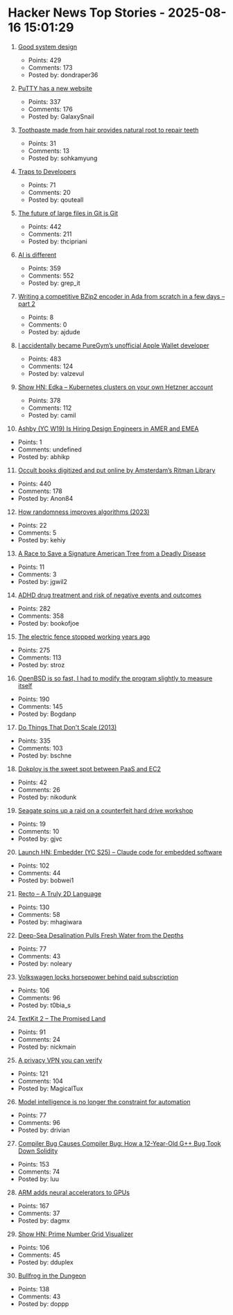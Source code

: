 # Hacker News Top Stories - 2025-08-16 15:01:29

1. [Good system design](https://www.seangoedecke.com/good-system-design/)
   - Points: 429
   - Comments: 173
   - Posted by: dondraper36

2. [PuTTY has a new website](https://putty.software/)
   - Points: 337
   - Comments: 176
   - Posted by: GalaxySnail

3. [Toothpaste made from hair provides natural root to repair teeth](https://www.kcl.ac.uk/news/toothpaste-made-from-hair-provides-natural-root-to-repair-teeth)
   - Points: 31
   - Comments: 13
   - Posted by: sohkamyung

4. [Traps to Developers](https://qouteall.fun/qouteall-blog/2025/Traps%20to%20Developers)
   - Points: 71
   - Comments: 20
   - Posted by: qouteall

5. [The future of large files in Git is Git](https://tylercipriani.com/blog/2025/08/15/git-lfs/)
   - Points: 442
   - Comments: 211
   - Posted by: thcipriani

6. [AI is different](https://www.antirez.com/news/155)
   - Points: 359
   - Comments: 552
   - Posted by: grep_it

7. [Writing a competitive BZip2 encoder in Ada from scratch in a few days – part 2](https://gautiersblog.blogspot.com/2025/07/writing-bzip2-encoder-in-ada-from.html)
   - Points: 8
   - Comments: 0
   - Posted by: ajdude

8. [I accidentally became PureGym’s unofficial Apple Wallet developer](https://drobinin.com/posts/how-i-accidentally-became-puregyms-unofficial-apple-wallet-developer/)
   - Points: 483
   - Comments: 124
   - Posted by: valzevul

9. [Show HN: Edka – Kubernetes clusters on your own Hetzner account](https://edka.io)
   - Points: 378
   - Comments: 112
   - Posted by: camil

10. [Ashby (YC W19) Is Hiring Design Engineers in AMER and EMEA](https://www.ashbyhq.com/careers?utm_source=hn&ashby_jid=579e9d03-0724-482b-a42a-8e5e80d73405)
   - Points: 1
   - Comments: undefined
   - Posted by: abhikp

11. [Occult books digitized and put online by Amsterdam’s Ritman Library](https://www.openculture.com/2025/08/2178-occult-books-now-digitized-put-online.html)
   - Points: 440
   - Comments: 178
   - Posted by: Anon84

12. [How randomness improves algorithms (2023)](https://www.quantamagazine.org/how-randomness-improves-algorithms-20230403/)
   - Points: 22
   - Comments: 5
   - Posted by: kehiy

13. [A Race to Save a Signature American Tree from a Deadly Disease](https://www.nytimes.com/2025/08/13/realestate/beech-leaf-disease.html)
   - Points: 11
   - Comments: 3
   - Posted by: jgwil2

14. [ADHD drug treatment and risk of negative events and outcomes](https://www.bmj.com/content/390/bmj-2024-083658)
   - Points: 282
   - Comments: 358
   - Posted by: bookofjoe

15. [The electric fence stopped working years ago](https://soonly.com/electric-fences/)
   - Points: 275
   - Comments: 113
   - Posted by: stroz

16. [OpenBSD is so fast, I had to modify the program slightly to measure itself](https://flak.tedunangst.com/post/is-OpenBSD-10x-faster-than-Linux)
   - Points: 190
   - Comments: 145
   - Posted by: Bogdanp

17. [Do Things That Don't Scale (2013)](https://paulgraham.com/ds.html)
   - Points: 335
   - Comments: 103
   - Posted by: bschne

18. [Dokploy is the sweet spot between PaaS and EC2](https://nikodunk.com/2025-06-10-diy-serverless-(coreos-+-dokploy))
   - Points: 42
   - Comments: 26
   - Posted by: nikodunk

19. [Seagate spins up a raid on a counterfeit hard drive workshop](https://www.tomshardware.com/pc-components/hdds/seagate-spins-up-a-raid-on-a-counterfeit-hard-drive-workshop-authorities-read-criminals-writes-while-they-spill-the-beans)
   - Points: 19
   - Comments: 10
   - Posted by: gjvc

20. [Launch HN: Embedder (YC S25) – Claude code for embedded software](undefined)
   - Points: 102
   - Comments: 44
   - Posted by: bobwei1

21. [Recto – A Truly 2D Language](https://masatohagiwara.net/recto.html)
   - Points: 130
   - Comments: 58
   - Posted by: mhagiwara

22. [Deep-Sea Desalination Pulls Fresh Water from the Depths](https://www.scientificamerican.com/article/deep-sea-desalination-pulls-drinking-water-from-the-depths/)
   - Points: 77
   - Comments: 43
   - Posted by: noleary

23. [Volkswagen locks horsepower behind paid subscription](https://www.autoexpress.co.uk/volkswagen/367566/forget-netflix-volkswagen-locks-horsepower-behind-paid-subscription)
   - Points: 106
   - Comments: 96
   - Posted by: t0bia_s

24. [TextKit 2 – The Promised Land](https://blog.krzyzanowskim.com/2025/08/14/textkit-2-the-promised-land/)
   - Points: 91
   - Comments: 24
   - Posted by: nickmain

25. [A privacy VPN you can verify](https://vp.net/l/en-US/blog/Don%27t-Trust-Verify)
   - Points: 121
   - Comments: 104
   - Posted by: MagicalTux

26. [Model intelligence is no longer the constraint for automation](https://latentintent.substack.com/p/model-intelligence-is-no-longer-the)
   - Points: 77
   - Comments: 96
   - Posted by: drivian

27. [Compiler Bug Causes Compiler Bug: How a 12-Year-Old G++ Bug Took Down Solidity](https://osec.io/blog/2025-08-11-compiler-bug-causes-compiler-bug/)
   - Points: 153
   - Comments: 74
   - Posted by: luu

28. [ARM adds neural accelerators to GPUs](https://newsroom.arm.com/news/arm-announces-arm-neural-technology)
   - Points: 167
   - Comments: 37
   - Posted by: dagmx

29. [Show HN: Prime Number Grid Visualizer](https://enda.sh/primegrid/)
   - Points: 106
   - Comments: 45
   - Posted by: dduplex

30. [Bullfrog in the Dungeon](https://www.filfre.net/2025/08/bullfrog-in-the-dungeon/)
   - Points: 138
   - Comments: 43
   - Posted by: doppp

